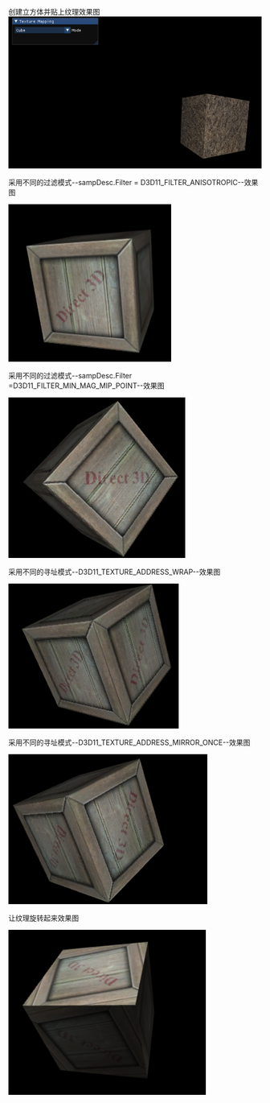 创建立方体并贴上纹理效果图
![image](https://github.com/silegle/QG/blob/master/images/%E5%B1%8F%E5%B9%95%E6%88%AA%E5%9B%BE%202024-04-06%20180743.png)

采用不同的过滤模式--sampDesc.Filter = D3D11_FILTER_ANISOTROPIC--效果图

![image](https://github.com/silegle/QG/blob/master/images/2792e0fc79e86dfcee5700af8c83eba.png)

采用不同的过滤模式--sampDesc.Filter =D3D11_FILTER_MIN_MAG_MIP_POINT--效果图

![image](https://github.com/silegle/QG/blob/master/images/d5ec580698c520050a74e6e0d611bc4.png)

采用不同的寻址模式--D3D11_TEXTURE_ADDRESS_WRAP--效果图

![image](https://github.com/silegle/QG/blob/master/images/84653be34daf00fb5a7ade10850bb28.png)

采用不同的寻址模式--D3D11_TEXTURE_ADDRESS_MIRROR_ONCE--效果图

![image](https://github.com/silegle/QG/blob/master/images/b366e9a78527d1832c0fa20f284a7c1.png)

让纹理旋转起来效果图

![image](https://github.com/silegle/QG/blob/master/images/%E5%B1%8F%E5%B9%95%E6%88%AA%E5%9B%BE%202024-04-06%20203740.png)
